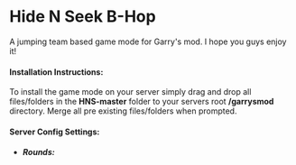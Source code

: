 # Hide N Seek B-Hop
A jumping team based game mode for Garry's mod. I hope you guys enjoy it!

#### Installation Instructions:
To install the game mode on your server simply drag and drop all files/folders in the __HNS-master__ folder to your servers root __/garrysmod__ directory. 
Merge all pre existing files/folders when prompted. 

#### Server Config Settings:
  * ##### Rounds:
